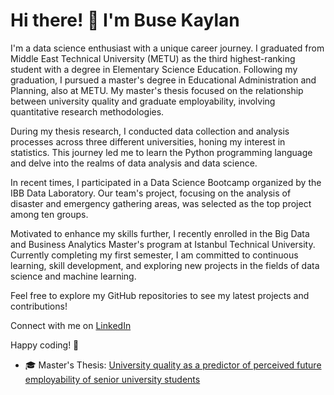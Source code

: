 # Hi there! 👋 I'm Buse Kaylan

I'm a data science enthusiast with a unique career journey. I graduated from Middle East Technical University (METU) as the third highest-ranking student with a degree in Elementary Science Education. Following my graduation, I pursued a master's degree in Educational Administration and Planning, also at METU. My master's thesis focused on the relationship between university quality and graduate employability, involving quantitative research methodologies.

During my thesis research, I conducted data collection and analysis processes across three different universities, honing my interest in statistics. This journey led me to learn the Python programming language and delve into the realms of data analysis and data science.

In recent times, I participated in a Data Science Bootcamp organized by the IBB Data Laboratory. Our team's project, focusing on the analysis of disaster and emergency gathering areas, was selected as the top project among ten groups.

Motivated to enhance my skills further, I recently enrolled in the Big Data and Business Analytics Master's program at Istanbul Technical University. Currently completing my first semester, I am committed to continuous learning, skill development, and exploring new projects in the fields of data science and machine learning.

Feel free to explore my GitHub repositories to see my latest projects and contributions!

Connect with me on [LinkedIn](https://www.linkedin.com/in/buse-kaylan-60b468161/) 

Happy coding! 🚀

- 🎓 Master's Thesis: [University quality as a predictor of perceived future employability of senior university students](https://open.metu.edu.tr/handle/11511/101212)

